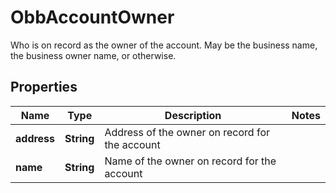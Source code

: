 

# ObbAccountOwner

Who is on record as the owner of the account. May be the business name, the business owner name, or otherwise.

## Properties

| Name | Type | Description | Notes |
|------------ | ------------- | ------------- | -------------|
|**address** | **String** | Address of the owner on record for the account |  |
|**name** | **String** | Name of the owner on record for the account |  |



